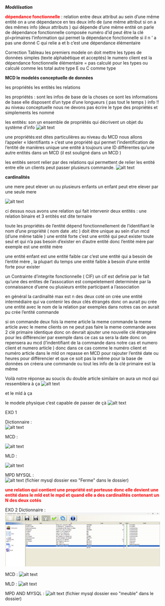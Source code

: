  **_Modélisation_**



<font color="red">**dépendance fonctionnelle**</font> : relation entre deux attribut
   au sein d’une même entité on a une dépendance en tes deux info de (une même attribut
si on a des mêmes info (deux attributs ) qui dépende d’une même entité on parle de dépendance fonctionnelle composée
numéro d’id peut être la clé pl=primaires l’information qui permet la dépendance fonctionnelle si il n ‘ a pas une donné C qui relie a et b c’est une dépendance élémentaire 




Correction Tableau 
les premiers modele on doit mettre les types de données simples (texte alphabétique et acceptés) 
le numero client est la dépendance fonctionnelle
élémentaire = pas calculé pour les types
ou calculé comme les total autre type 
E ou C comme type 




**MCD le modelés conceptuelle de données** 

 les propriétés 
les entités 
les relations


les propriétés : sont les infos de base de la choses ce sont les informations de base elle disposent d’un type d’une longueurs ( pas tout le temps ) 
info !! au niveau conceptuelle nous ne devons pas écrire le type des propriétés et simplements les nommé


les entités: son un ensemble de propriétés qui décrivent un objet du système d’info 
![alt text](<Capture d'écran 2024-08-19 121905.png>)

une propriétés:est dites particulières au niveau du MCD nous allons l’appeler « Identifiants » c’est une propriété qui permet l’indentification de l’entité de manières unique une entité à toujours une ID différentes qu’une autre entités dans un MCD (il est souligné dans un MCD ) 

les entités seront relier par des relations qui permettent de relier les entité entre elle un clients peut passer plusieurs commande. 
![alt text](<Capture d'écran 2024-08-19 122402.png>)

**cardinalités** 

 une mere peut elever un ou plusieurs enfants 
un enfant peut etre elever par une seule mere  

![alt text](<Capture d'écran 2024-08-19 135627.png>)

ci dessus nous avons une relation qui fait intervenir deux entités : une relation binaire
et 3 entités est dite ternaire

toute les propriétés de l’entité dépend fonctionnellement de l’identifiant 
le nom d’une propriété ( nom date .etc )  doit être unique au sein d’un mcd (d’une même table )
une entité forte c’est une entité qui peut exister toute seul et qui n’a pas besoin d’exister en d’autre entité donc l’entité mère par exemple est une entité mère

une entité enfant est une entité faible car c’est une entité qui a besoin de l’entité mère  , la plupart du temps une entité faible à besoin d’une entité forte pour exister 

un Contrainte d’integrite fonctionnelle ( CIF) 
un cif est definie par le fait qu’une des entites de l’assocation est compeletement determinée par la connaissance d’uene ou plusieurs entite participant a l’association

en général la cardinalité max est n des deux coté on crée une entité intermédiaire qui va contenir les deux clés étrangés donc on aurait pu crée une entité avec le nom de la relation par exemples dans  notres cas on aurait pu crée l’entité commande 

si on commande deux fois la meme article la meme commande la meme article avec le meme clients on ne peut pas faire la meme commande avex 2 clé primaire identique donc on devrait ajouter une nouvelle clé étrangère pour les différencier par exemple dans ce cas sa sera la date donc on repensera au mcd (l’indentifiant de la commande dans notre cas et numero client et numero article ) 
donc dans ce cas comme le numéro client et numéro article dans le mld on repasse en MCD pour rajouter l’entité date ou heures pour différencier et que ce soit pas la même pour la base de données 
on créera une commande ou tout les info de la clé primaire est la même

Voilà notre réponse au soucis du double article similaire on aura un mcd qui ressemblera à ça
![alt text](<Capture d'écran 2024-08-20 100549.png>)

 et le mld à ça 


le modele physique c’est capable de passer de çà
![alt text](<Capture d'écran 2024-08-20 105633.png>)





EXO 1

Dictionnaire :  
![alt text](<Capture d'écran 2024-08-21 091111.png>)


MCD :

![alt text](<MPD MYSQL EXO 1-1.png>)


MLD : 

![alt text](<EXO1 MLD-1.jpg>)


MPD MYSQL :  
![alt text](<MPD MYSQL EXO 1-1-1.png>)
(fichier mysql dossier exo "Ferme" dans le dossier)

<font color="red">**une relation  qui contient une propriété est porteuse donc elle devient une entité dans le mld est le mpd et quand elle a des cardinalités contenant un N des deux cotés**</font>

EXO 2
Dictionnaire : 
![alt text](<Dictionnaire EXO 2.png>)

MCD :
![alt text](<EXO 2 MCD-1.png>)

MLD : 
![alt text](<EXO 2 MLD-1.png>)

MPD AND MYSQL : 
![alt text](<MYSQL EXO 2-1.png>)
(fichier mysql dossier exo  "meuble" dans le dossier)

